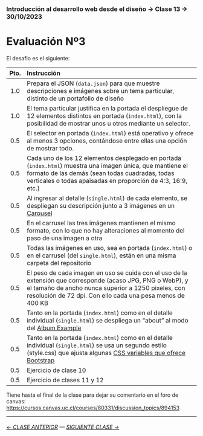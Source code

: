 ### Introducción al desarrollo web desde el diseño → Clase 13 → 30/10/2023

# Evaluación Nº3

El desafio es el siguiente: 

| Pto. | Instrucción |
|:------:|:------------|
| 1.0 | Prepara el JSON (`data.json`) para que muestre descripciones e imágenes sobre un tema particular, distinto de un portafolio de diseño | 
| 1.0 | El tema particular justifica en la portada el despliegue de 12 elementos distintos en portada (`index.html`), con la posibilidad de mostrar unos u otros mediante un selector. |
| 0.5 |  El selector en portada (`index.html`) está operativo y ofrece al menos 3 opciones, contándose entre ellas una opción de mostrar todo. |
| 0.5 |  Cada uno de los 12 elementos desplegado en portada (`index.html`) muestra una imagen única, que mantiene el formato de las demás (sean todas cuadradas, todas verticales o todas apaisadas en proporción de 4:3, 16:9, etc.) | 
| 0.5 | Al ingresar al detalle (`single.html`) de cada elemento, se despliegan su descripción junto a 3 imágenes en un [Carousel](https://getbootstrap.com/docs/5.3/components/carousel/) |
| 0.5 | En el carrusel las tres imágenes mantienen el mismo formato, con lo que no hay alteraciones al momento del paso de una imagen a otra | 
| 0.5 | Todas las imágenes en uso, sea en portada (`index.html`) o en el carrusel (del `single.html`), están en una misma carpeta del repositorio |
| 0.5 | El peso de cada imagen en uso se cuida con el uso de la extensión que corresponde (acaso JPG, PNG o WebP), y el tamaño de ancho nunca superior a 1250 pixeles, con resolución de 72 dpi. Con ello cada una pesa menos de 400 KB | 
| 0.5 | Tanto en la portada (`index.html`) como en el detalle individual (`single.html`) se despliega un “about” al modo del [Album Example](https://getbootstrap.com/docs/5.3/examples/album/) | 
| 0.5 | Tanto en la portada (`index.html`) como en el detalle individual (`single.html`) se usa un segundo estilo (style.css) que ajusta algunas [CSS variables que ofrece Bootstrap](https://getbootstrap.com/docs/5.3/customize/css-variables/) |
| 0.5 | Ejercicio de clase 10 |
| 0.5 | Ejercicio de clases 11 y 12 |


Tiene hasta el final de la clase para dejar su comentario en el foro de canvas: https://cursos.canvas.uc.cl/courses/80331/discussion_topics/894153

- - - - - - - 

###### [← CLASE ANTERIOR](https://github.com/profesorfaco/dno096-2024/tree/main/clase-12) — [SIGUIENTE CLASE →](https://github.com/profesorfaco/dno096-2024/tree/main/clase-14)
